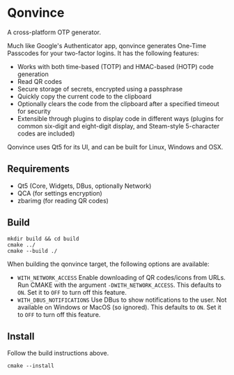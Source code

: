 # Qonvince
A cross-platform OTP generator.

Much like Google's Authenticator app, qonvince generates One-Time Passcodes for your two-factor logins.
It has the following features:
- Works with both time-based (TOTP) and HMAC-based (HOTP) code generation
- Read QR codes
- Secure storage of secrets, encrypted using a passphrase
- Quickly copy the current code to the clipboard
- Optionally clears the code from the clipboard after a specified timeout for security
- Extensible through plugins to display code in different ways (plugins for common six-digit and eight-digit display, and Steam-style 5-character codes are included)

Qonvince uses Qt5 for its UI, and can be built for Linux, Windows and OSX.

## Requirements
- Qt5 (Core, Widgets, DBus, optionally Network)
- QCA (for settings encryption)
- zbarimg (for reading QR codes)

## Build
```
mkdir build && cd build
cmake ../
cmake --build ./
```

When building the qonvince target, the following options are available:
- `WITH_NETWORK_ACCESS` Enable downloading of QR codes/icons from URLs. Run CMAKE with the argument `-DWITH_NETWORK_ACCESS`. This defaults to `ON`. Set it to `OFF` to turn off this feature.
- `WITH_DBUS_NOTIFICATIONS` Use DBus to show notifications to the user. Not available on Windows or MacOS (so ignored). This defaults to `ON`. Set it to `OFF` to turn off this feature.

## Install
Follow the build instructions above.
```
cmake --install
```
